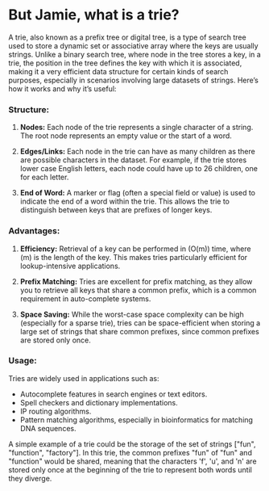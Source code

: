 # But Jamie, what is a trie?

A trie, also known as a prefix tree or digital tree, is a type of search tree used to store a dynamic set or associative array where the keys are usually strings. Unlike a binary search tree, where node in the tree stores a key, in a trie, the position in the tree defines the key with which it is associated, making it a very efficient data structure for certain kinds of search purposes, especially in scenarios involving large datasets of strings. Here’s how it works and why it’s useful:

### Structure:

1. **Nodes:** Each node of the trie represents a single character of a string. The root node represents an empty value or the start of a word.

2. **Edges/Links:** Each node in the trie can have as many children as there are possible characters in the dataset. For example, if the trie stores lower case English letters, each node could have up to 26 children, one for each letter.

3. **End of Word:** A marker or flag (often a special field or value) is used to indicate the end of a word within the trie. This allows the trie to distinguish between keys that are prefixes of longer keys.

### Advantages:

1. **Efficiency:** Retrieval of a key can be performed in \(O(m)\) time, where \(m\) is the length of the key. This makes tries particularly efficient for lookup-intensive applications.

2. **Prefix Matching:** Tries are excellent for prefix matching, as they allow you to retrieve all keys that share a common prefix, which is a common requirement in auto-complete systems.

3. **Space Saving:** While the worst-case space complexity can be high (especially for a sparse trie), tries can be space-efficient when storing a large set of strings that share common prefixes, since common prefixes are stored only once.

### Usage:

Tries are widely used in applications such as:

- Autocomplete features in search engines or text editors.
- Spell checkers and dictionary implementations.
- IP routing algorithms.
- Pattern matching algorithms, especially in bioinformatics for matching DNA sequences.

A simple example of a trie could be the storage of the set of strings ["fun", "function", "factory"]. In this trie, the common prefixes "fun" of "fun" and "function" would be shared, meaning that the characters 'f', 'u', and 'n' are stored only once at the beginning of the trie to represent both words until they diverge.